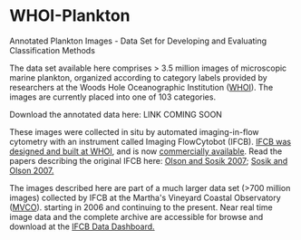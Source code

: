 # WHOI-Plankton
Annotated Plankton Images - Data Set for Developing and Evaluating Classification Methods

The data set available here comprises > 3.5 million images of microscopic marine plankton, organized according to category labels provided by researchers at the Woods Hole Oceanographic Institution ([WHOI](https://www.whoi.edu)). The images are currently placed into one of 103 categories.

Download the annotated data here: LINK COMING SOON

These images were collected in situ by automated imaging-in-flow cytometry with an instrument called Imaging FlowCytobot (IFCB). [IFCB was designed and built at WHOI]( http://www.whoi.edu/oceanus/feature/building-an-automated-underwater-microscope), and is now [commercially available]( http://www.mclanelabs.com/master_page/product-type/samplers/imaging-flowcytobot). Read the papers describing the original IFCB here: [Olson and Sosik 2007]( http://onlinelibrary.wiley.com/doi/10.4319/lom.2007.5.195/epdf); [Sosik and Olson 2007.]( http://onlinelibrary.wiley.com/doi/10.4319/lom.2007.5.204/epdf)

The images described here are part of a much larger data set (>700 million images) collected by IFCB at the Martha's Vineyard Coastal Observatory ([MVCO](http://www.whoi.edu/mvco)). starting in 2006 and continuing to the present. Near real time image data and the complete archive are accessible for browse and download at the [IFCB Data Dashboard.](http://ifcb-data.whoi.edu/mvco)




